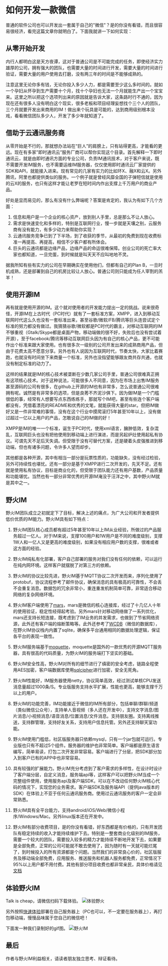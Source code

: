 # 如何开发一款微信
普通的软件公司也可以开发出一套属于自己的"微信"？是的你没有看错，而且很容易很经济，看完这篇文章你就明白了。下面我就讲一下如何实现：

## 从零开始开发
内行人都明白这是天方夜谭，这对于普通公司是不可能完成的任务，即使经济实力雄厚的公司，拥有强大的团队，也需要大量的时间进行开发，需要大量的时间进行验证，需要大量的用户使用去打磨，没有两三年的时间是不能够成熟的。

注意这里无论你多有钱，无论你投入多少人力，都是需要至少这么多时间的。就如一个孕妇从怀孕到生产需要十个月，找十个孕妇也无法一个月就能生产出一个宝宝来。这里之所以把这个选项列出来的原因就是告诉大家，这条路时行不通的，因为现在还有很多人没有明白这个现实，很多老板和项目经理妄想找个三个人的团队，三个月就要开发出来商用的IM！做出来个玩具是可能的，达到商用级别根本没戏，看看微信团队多少人，开发了多少年就知道了。

## 借助于云通讯服务商
从零开始是不行的，那就想办法站在“巨人”的肩膀上，只有站得更高，才能看的更远。现在有多家”即时通讯云”服务厂商可以帮你实现这个目录。首先解释一下即时通讯云，就是由即时通讯方面的专业公司，负责IM通讯技术，对于客户来说，既不需要开发IM服务，也不需要运维IM服务器，仅仅使用即时通讯云厂家提供的SDK和API，就能接入进来。现有常见的几家有实力的比如环X、融X和云X。另外腾讯，阿里也都提供类似的服务。一个例子就是曾经风靡全国的子弹短信就是使用的云X的服务，也只有这样才能让老罗在短时间内作出支撑上千万用户的商业产品。

好处是显而易见的，那么有没有什么弊端呢？答案是肯定的，我认为有如下几个方面：
1. 信息和用户是一个企业的核心资产，放到别人手里，总是那么不让人放心。
2. 需求是快速变化和多样的，特别是互联网行业，慢一步就是天壤之别，云服务商有没有能力，有多少动力来帮助你实现？
3. 云通讯服务竞争已到了下半场，到了收获的季节，从最初的免费到现在收费标准一再提高、再提高，相信不少客户都有所体会。
4. 巨头的云通讯都是边缘产品，边缘产品的命运很难保障。创业公司的死亡率大家也都知道，一旦完蛋，到时候就是叫天天不应叫地地不灵。

据我所知有些有实力的公司在早期确实在使用他们，但都有自己的Plan B，一旦时机成熟，还是部署到自己的机房比较让人放心。普通公司则只能成为任人宰割的羔羊！

## 使用开源IM
再有就是使用开源的IM。这个就对使用者的开发能力提出一定的挑战。说来很奇怪，开源IM在上古时代（PC时代）就有了一套标准方案，XMPP，进入到移动互联网时代这么久也没有一套标准出来，甚至谷歌/微软/FB/腾讯等巨头连尝试定个标准的努力都没有做过。我猜猜谷歌/微软都是PC时代的霸主，对移动互联网的IM不够重视（Gtalk/Skype都是桌面产物，移动端做的很不好，失败后也没有尝试着开源），至于facebook/腾讯等移动互联网巨头因为有自己的核心产品，更不可能作出个标准来跟大家使用。也有很多次一级别的公司开发出来的成熟商用产品，但由于花费太高不愿意分享。另外也有人说因为互联网时代，节奏太快，大家比着赛跑，也就没有时间坐下来商量一个标准，另外也没指望能够跟友商共存共通，也就没有制定标准的动力了。

这样的结果就是IM的核心技术被垄断在少数几家公司手里，普通公司很难真正拥有这项核心技术。对于这种说法，可能很多人不同意，因为在市场上出售IM服务甚至源码的公司有很多，在github上开源的IM也有非常多，怎么说普通公司很难拥有呢。诚然是有非常多的选项，但是良莠不齐泥沙俱下。因为做IM是一个门槛很低的事，经常有人想要写点东西练练手，那就写个IM吧，甚至有些连个客户端都没有，凭借着漂亮的README和优秀的文笔，就能获得大量的star。但把IM做好又是一件非常难的事情，没有在这个行业中摸爬滚打5年甚至10年以上，没有做过超过一亿以上用户的产品，怎敢说自己的IM做的好！                          

XMPP是IM的唯一一个标准，诞生于PC时代，使用xml语言，臃肿低效，复杂混乱，互联网巨头也没有把他使用到移动端上进行演进，而是另起炉灶使用起私有协议。可谓先天不足后天失调。但受限于没有可替代方案，还是硬着头皮强推进到移动端，但也有诸多问题，令许多人望而却步。

其他都是各种开源，其中有相当一部分是玩票性质的，功能缺失，没有经过检验，另外可持续性也堪忧。还有一部分是基于XMPP进行二次开发的，先天不足。还有就是使用私有协议，目标是商业化的，但受限于团队能力还有用户基数，产品质量和功能堪忧。当然也有一部分非常优秀的开源IM淹没于汪洋之中，其中野火IM就是其中之一。

## 野火IM
野火IM团队成立之初就定下了目标，解决上述的痛点，为广大公司和开发者提供低价优质的IM能力。野火IM具有如下特点：

1. 野火IM团队核心成员都有超过5年甚至10年以上IM从业经验，所做过的产品服务超过一亿人。对于IM来说，支撑100用户和1W用户是不同的难度级别，支撑1W人和一亿人又是更高的难度级别，如果没有相应用户数的支撑，很难或者这方面的经验。

2. 野火IM纯私有化部署，客户自己部署的服务对我们没有任何的依赖，可以运行在纯内网环境。这样客户就摆脱了对第三方的依赖。

3. 野火IM的协议比较先进，野火IM基于MQTT协议二次开发而来，序列化使用了protobuf，协议流程参考了邮件协议，确保消息的具有极高的可靠性，不会丢不会重复消息。数据包的冗余非常小，重连重发机制简单可靠，非常适合移动网络的复杂网络环境。

4. 野火IM客户端使用了[mars](https://github.com/Tencent/mars)，mars是微信的核心连接库，经过了十几亿人十年的使用验证，稳定性经得起考验。另外mars针对移动网络做了一系列优化，mars还支持长短连接，既考虑到了IM业务的并发需求，也做到了节省网络资源，此外还有客户端的熔断策略等。此外还参考了[WCDB](https://github.com/Tencent/wcdb)（微信的数据库），在野火IM协议栈内内置了sqlite，确保多平台通用相同的数据处理逻辑，保证各平台的表现一致性。

5. 野火IM服务端基于[moquette](https://github.com/moquette-io/moquette)，moquette是国外的一款优秀的开源MQTT服务器，具有很高的代码质量，为野火IM的服务端打下坚实的基础。

6. 野火IM安全性高，野火IM对所有的细节进行了缜密的安全考虑，链路全程使用AES加密，客户端数据库使用[sqlcipher](https://github.com/sqlcipher/sqlcipher)进行加密，安全无死角。

7. 野火IM性能好，IM服务器使用netty，协议简单高效，经过测试单核CPU发送消息量超过1000条/S。专业版服务支持水平扩展，性能也更高，能够支撑千万以上的用户。

8. 野火IM的功能完善，IM功能接近于微信的IM所有部分，包括单聊/群聊/频道（类似微信公众号），支持单人音视频（多人还在开发中），支持文字消息/图片消息/小视频消息/语音消息/位置消息/文件消息。支持朋友圈。支持离线推送，支持群管理，支持好友关系，支持用户信息托管。另外还支持聊天室功能。

9. 野火IM使用门槛低，社区版服务器只依赖mysql，只有一个jar包就可运行。专业版也只有不超过5个组件。服务器的维护也非常简单。客户端都是原生语言编写，简单易读，打包二次开发非常容易。客户端进行了分层，把SDK部分加入到客户已有的APP中也非常容易。

10. 具有较强的扩展能力。野火IM充分考虑到了客户需求的多样性，在设计时设计了客户端分层，自定义消息，服务端api等，这样客户可以把野火IM当成一个完整组件使用，使用服务api及客户端SDK，可以在不改动任何野火IM核心代码的情况下，实现您的业务需求。客户端SDK及服务端API（提供java版本的SDK）在体验上不亚于任何云通讯服务商。使用过云通讯服务的客户一定会非常熟悉。

11. 野火IM具有全平台能力，支持android/iOS/Web/微信小程序/Windows/Mac。另外linux版本还在开发中。

12. 野火IM有部分收费项目，是的你没有看错，好东西都是有价格的，只有开发团队有稳定持续的收入才能持续维护下去。特别是一整套商业化级别的IM服务，需要一个较大的团队，需要投入较多的精力才能持续不断地开发下去，如果要是全部免费，正常的公司可能就不敢去使用了，因为随时有一天就可能烂尾了，到时候投入的所有资源都是个问题。当然我们的非常良心价的，社区版服务及移动端全部免费，应用服务、推送服务和机器人服务都免费，正常情况下95%以上用户都不用付费。其他有部分项目收费也都非常亲民，具体价格请见[文档](https://docs.wildfirechat.cn)

## 体验野火IM
Talk is cheap，请微信扫码下载体验。
![体验野火](https://user-gold-cdn.xitu.io/2019/10/15/16dcd74574b7e911?w=260&h=260&f=png&s=5235)

另外按照[快速体验](https://docs.wildfirechat.cn/quick_start/)部署在自己服务器上（PC也可以，不一定要在服务器上），再打包移动端，慢慢品味属于您自己的微信吧！

下面发一种我们录制好的gif图。
![野火IM](https://user-gold-cdn.xitu.io/2019/10/15/16dcd745755bcceb?w=576&h=736&f=gif&s=3502620)

## 最后
作者与野火IM利益相关，请读者朋友独立思考、辩证看待。
